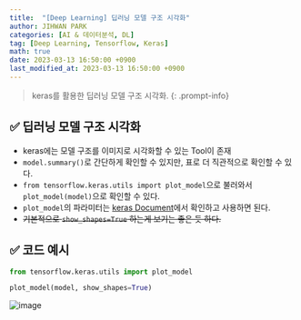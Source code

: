 ```yaml
---
title:  "[Deep Learning] 딥러닝 모델 구조 시각화"
author: JIHWAN PARK
categories: [AI & 데이터분석, DL]
tag: [Deep Learning, Tensorflow, Keras]
math: true
date: 2023-03-13 16:50:00 +0900
last_modified_at: 2023-03-13 16:50:00 +0900
---
```

> keras를 활용한 딥러닝 모델 구조 시각화.
{: .prompt-info}

## ✅ 딥러닝 모델 구조 시각화
- keras에는 모델 구조를 이미지로 시각화할 수 있는 Tool이 존재
- `model.summary()`로 간단하게 확인할 수 있지만, 표로 더 직관적으로 확인할 수 있다.
- `from tensorflow.keras.utils import plot_model`으로 불러와서 `plot_model(model)`으로 확인할 수 있다.
- `plot_model`의 파라미터는 [keras Document](https://keras.io/api/utils/model_plotting_utils/)에서 확인하고 사용하면 된다.
- ~~기본적으로 `show_shapes=True` 하는게 보기는 좋은 듯 하다.~~

## ✅ 코드 예시

```python
from tensorflow.keras.utils import plot_model

plot_model(model, show_shapes=True)
```

![image](https://user-images.githubusercontent.com/76936390/222691703-f1575fd7-8b1e-46d8-a917-398d1bd891c8.png)
